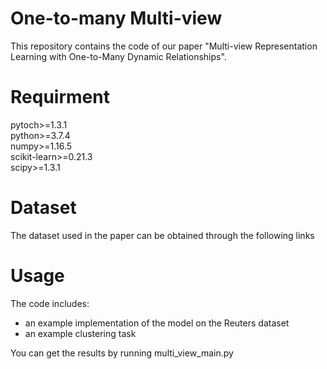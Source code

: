 One-to-many Multi-view
=
This repository contains the code of our paper "Multi-view Representation Learning with One-to-Many Dynamic Relationships".

Requirment
=
pytoch>=1.3.1  
python>=3.7.4  
numpy>=1.16.5  
scikit-learn>=0.21.3  
scipy>=1.3.1  

Dataset
=
The dataset used in the paper can be obtained through the following links

Usage
=
The code includes:  
* an example implementation of the model on the Reuters dataset
* an example clustering task  

You can get the results by running multi_view_main.py




